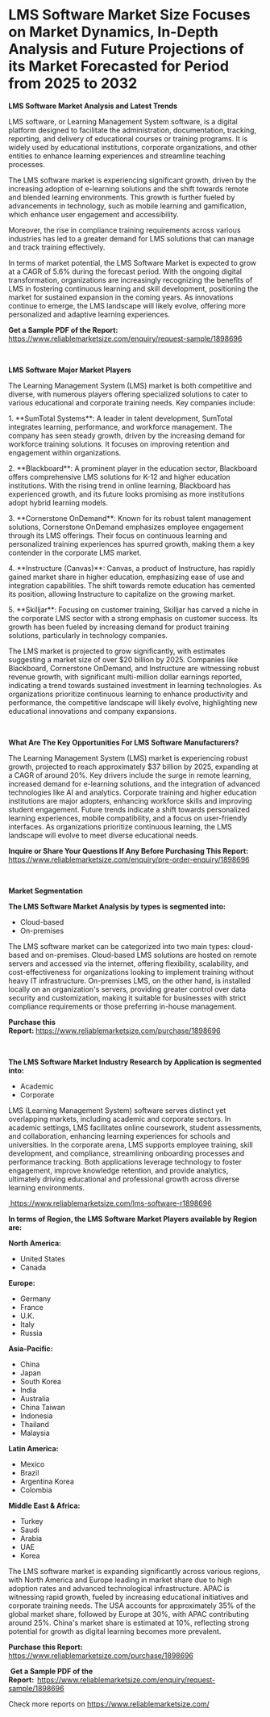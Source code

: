 <p><h1>LMS Software Market Size Focuses on Market Dynamics, In-Depth Analysis and Future Projections of its Market Forecasted for Period from 2025 to 2032</h1></p><p><strong>LMS Software Market Analysis and Latest Trends</strong></p>
<p><p>LMS software, or Learning Management System software, is a digital platform designed to facilitate the administration, documentation, tracking, reporting, and delivery of educational courses or training programs. It is widely used by educational institutions, corporate organizations, and other entities to enhance learning experiences and streamline teaching processes. </p><p>The LMS software market is experiencing significant growth, driven by the increasing adoption of e-learning solutions and the shift towards remote and blended learning environments. This growth is further fueled by advancements in technology, such as mobile learning and gamification, which enhance user engagement and accessibility. </p><p>Moreover, the rise in compliance training requirements across various industries has led to a greater demand for LMS solutions that can manage and track training effectively. </p><p>In terms of market potential, the LMS Software Market is expected to grow at a CAGR of 5.6% during the forecast period. With the ongoing digital transformation, organizations are increasingly recognizing the benefits of LMS in fostering continuous learning and skill development, positioning the market for sustained expansion in the coming years. As innovations continue to emerge, the LMS landscape will likely evolve, offering more personalized and adaptive learning experiences.</p></p>
<p><strong>Get a Sample PDF of the Report:&nbsp;</strong> <a href="https://www.reliablemarketsize.com/enquiry/request-sample/1898696?utm_campaign=2450&utm_medium=2&utm_source=Github&utm_content=ia&utm_term=09032025&utm_id=lms-software">https://www.reliablemarketsize.com/enquiry/request-sample/1898696</a></p>
<p>&nbsp;</p>
<p><strong>LMS Software Major Market Players</strong></p>
<p><p>The Learning Management System (LMS) market is both competitive and diverse, with numerous players offering specialized solutions to cater to various educational and corporate training needs. Key companies include:</p><p>1. **SumTotal Systems**: A leader in talent development, SumTotal integrates learning, performance, and workforce management. The company has seen steady growth, driven by the increasing demand for workforce training solutions. It focuses on improving retention and engagement within organizations.</p><p>2. **Blackboard**: A prominent player in the education sector, Blackboard offers comprehensive LMS solutions for K-12 and higher education institutions. With the rising trend in online learning, Blackboard has experienced growth, and its future looks promising as more institutions adopt hybrid learning models.</p><p>3. **Cornerstone OnDemand**: Known for its robust talent management solutions, Cornerstone OnDemand emphasizes employee engagement through its LMS offerings. Their focus on continuous learning and personalized training experiences has spurred growth, making them a key contender in the corporate LMS market.</p><p>4. **Instructure (Canvas)**: Canvas, a product of Instructure, has rapidly gained market share in higher education, emphasizing ease of use and integration capabilities. The shift towards remote education has cemented its position, allowing Instructure to capitalize on the growing market.</p><p>5. **Skilljar**: Focusing on customer training, Skilljar has carved a niche in the corporate LMS sector with a strong emphasis on customer success. Its growth has been fueled by increasing demand for product training solutions, particularly in technology companies.</p><p>The LMS market is projected to grow significantly, with estimates suggesting a market size of over $20 billion by 2025. Companies like Blackboard, Cornerstone OnDemand, and Instructure are witnessing robust revenue growth, with significant multi-million dollar earnings reported, indicating a trend towards sustained investment in learning technologies. As organizations prioritize continuous learning to enhance productivity and performance, the competitive landscape will likely evolve, highlighting new educational innovations and company expansions.</p></p>
<p>&nbsp;</p>
<p><strong>What Are The Key Opportunities For LMS Software Manufacturers?</strong></p>
<p><p>The Learning Management System (LMS) market is experiencing robust growth, projected to reach approximately $37 billion by 2025, expanding at a CAGR of around 20%. Key drivers include the surge in remote learning, increased demand for e-learning solutions, and the integration of advanced technologies like AI and analytics. Corporate training and higher education institutions are major adopters, enhancing workforce skills and improving student engagement. Future trends indicate a shift towards personalized learning experiences, mobile compatibility, and a focus on user-friendly interfaces. As organizations prioritize continuous learning, the LMS landscape will evolve to meet diverse educational needs.</p></p>
<p><strong>Inquire or Share Your Questions If Any Before Purchasing This Report:</strong> <a href="https://www.reliablemarketsize.com/enquiry/pre-order-enquiry/1898696?utm_campaign=2450&utm_medium=2&utm_source=Github&utm_content=ia&utm_term=09032025&utm_id=lms-software">https://www.reliablemarketsize.com/enquiry/pre-order-enquiry/1898696</a></p>
<p>&nbsp;</p>
<p><strong>Market Segmentation</strong></p>
<p><strong>The LMS Software Market Analysis by types is segmented into:</strong></p>
<p><ul><li>Cloud-based</li><li>On-premises</li></ul></p>
<p><p>The LMS software market can be categorized into two main types: cloud-based and on-premises. Cloud-based LMS solutions are hosted on remote servers and accessed via the internet, offering flexibility, scalability, and cost-effectiveness for organizations looking to implement training without heavy IT infrastructure. On-premises LMS, on the other hand, is installed locally on an organization's servers, providing greater control over data security and customization, making it suitable for businesses with strict compliance requirements or those preferring in-house management.</p></p>
<p><strong>Purchase this Report:&nbsp;</strong><a href="https://www.reliablemarketsize.com/purchase/1898696?utm_campaign=2450&utm_medium=2&utm_source=Github&utm_content=ia&utm_term=09032025&utm_id=lms-software">https://www.reliablemarketsize.com/purchase/1898696</a></p>
<p>&nbsp;</p>
<p><strong>The LMS Software Market Industry Research by Application is segmented into:</strong></p>
<p><ul><li>Academic</li><li>Corporate</li></ul></p>
<p><p>LMS (Learning Management System) software serves distinct yet overlapping markets, including academic and corporate sectors. In academic settings, LMS facilitates online coursework, student assessments, and collaboration, enhancing learning experiences for schools and universities. In the corporate arena, LMS supports employee training, skill development, and compliance, streamlining onboarding processes and performance tracking. Both applications leverage technology to foster engagement, improve knowledge retention, and provide analytics, ultimately driving educational and professional growth across diverse learning environments.</p></p>
<p><a href="https://www.reliablemarketsize.com/lms-software-r1898696?utm_campaign=2450&utm_medium=2&utm_source=Github&utm_content=ia&utm_term=09032025&utm_id=lms-software">&nbsp;https://www.reliablemarketsize.com/lms-software-r1898696</a></p>
<p><strong>In terms of Region, the LMS Software Market Players available by Region are:</strong></p>
<p>
    <p> <strong> North America: </strong>
        <ul>
            <li>United States</li>
            <li>Canada</li>
        </ul>
        </p> 
    <p> <strong> Europe: </strong>
        <ul>
            <li>Germany</li>
            <li>France</li>
            <li>U.K.</li>
            <li>Italy</li>
            <li>Russia</li>
        </ul>
        </p> 
    <p> <strong> Asia-Pacific: </strong>
        <ul>
            <li>China</li>
            <li>Japan</li>
            <li>South Korea</li>
            <li>India</li>
            <li>Australia</li>
            <li>China Taiwan</li>
            <li>Indonesia</li>
            <li>Thailand</li>
            <li>Malaysia</li>
        </ul>
        </p> 
    <p> <strong> Latin America: </strong>
        <ul>
            <li>Mexico</li>
            <li>Brazil</li>
            <li>Argentina Korea</li>
            <li>Colombia</li>
        </ul>
        </p> 
    <p> <strong> Middle East & Africa: </strong>
        <ul>
            <li>Turkey</li>
            <li>Saudi</li>
            <li>Arabia</li>
            <li>UAE</li>
            <li>Korea</li>
        </ul>
    </p>
    </p>
<p><p>The LMS software market is expanding significantly across various regions, with North America and Europe leading in market share due to high adoption rates and advanced technological infrastructure. APAC is witnessing rapid growth, fueled by increasing educational initiatives and corporate training needs. The USA accounts for approximately 35% of the global market share, followed by Europe at 30%, with APAC contributing around 25%. China's market share is estimated at 10%, reflecting strong potential for growth as digital learning becomes more prevalent.</p></p>
<p><strong>Purchase this Report: </strong><a href="https://www.reliablemarketsize.com/purchase/1898696?utm_campaign=2450&utm_medium=2&utm_source=Github&utm_content=ia&utm_term=09032025&utm_id=lms-software">https://www.reliablemarketsize.com/purchase/1898696</a></p>
<p>&nbsp;<strong>Get a Sample PDF of the Report:&nbsp;&nbsp;</strong><a href="https://www.reliablemarketsize.com/enquiry/request-sample/1898696?utm_campaign=2450&utm_medium=2&utm_source=Github&utm_content=ia&utm_term=09032025&utm_id=lms-software">https://www.reliablemarketsize.com/enquiry/request-sample/1898696</a></p>
<p><strong></strong></p>
<p>Check more reports on <a href="https://www.reliablemarketsize.com/?utm_campaign=2450&utm_medium=2&utm_source=Github&utm_content=ia&utm_term=09032025&utm_id=lms-software">https://www.reliablemarketsize.com/</a></p>